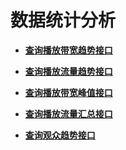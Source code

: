 # 数据统计分析<a name="topic_300000000_0"></a>

 

-   **[查询播放带宽趋势接口](查询播放带宽趋势接口.md)**  

-   **[查询播放流量趋势接口](查询播放流量趋势接口.md)**  

-   **[查询播放带宽峰值接口](查询播放带宽峰值接口.md)**  

-   **[查询播放流量汇总接口](查询播放流量汇总接口.md)**  

-   **[查询观众趋势接口](查询观众趋势接口.md)**  


